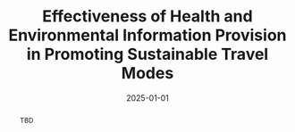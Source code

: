 ---
title: "Effectiveness of Health and Environmental Information Provision in Promoting Sustainable Travel Modes"
url: "https://annualmeeting.mytrb.org/OnlineProgramArchive/Details/23099"
authors:
- Viswa Sri Rupa Anne
- Md Gulam Kibria
- Yifan Liu
- Omar Asensio
- Srinivas Peeta
date: '2025-01-01'
publishDate: '2025-03-09T21:14:24.410293Z'
publication_types:
- paper-conference
publication: 'Proceedings of the Transportation Research Board 104th Annual Meeting. TRBAM-25-02656. Washington DC. (Best Paper Award, TRB 2025, AEP35 Committee)'
abstract: "TBD"
--- 